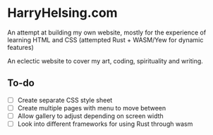 # HarryHelsing.com
An attempt at building my own website, mostly for the experience of learning HTML and CSS (attempted Rust + WASM/Yew for dynamic features)

An eclectic website to cover my art, coding, spirituality and writing.  
## To-do
- [ ] Create separate CSS style sheet
- [ ] Create multiple pages with menu to move between
- [ ] Allow gallery to adjust depending on screen width
- [ ] Look into different frameworks for using Rust through wasm
